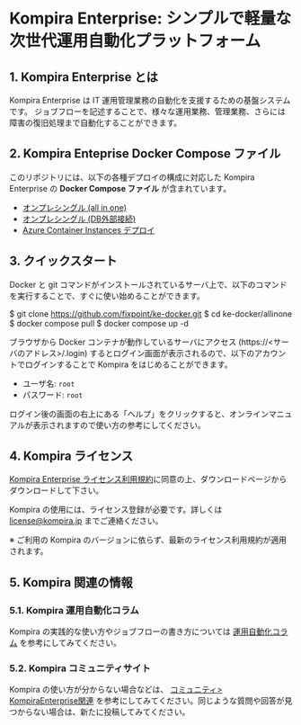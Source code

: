 # Kompira Enterprise: シンプルで軽量な次世代運用自動化プラットフォーム

## 1. Kompira Enterprise とは

Kompira Enterprise は IT 運用管理業務の自動化を支援するための基盤システムです。
ジョブフローを記述することで、様々な運用業務、管理業務、さらには障害の復旧処理まで自動化することができます。

## 2. Kompira Enteprise Docker Compose ファイル

このリポジトリには、以下の各種デプロイの構成に対応した Kompira Enterprise の **Docker Compose ファイル** が含まれています。

* [オンプレシングル (all in one)][allinone]
* [オンプレシングル (DB外部接続)][withoutdb]
* [Azure Container Instances デプロイ][azureaci]

[allinone]: https://github.com/fixpoint/ke-docker/allinone
[withoutdb]: https://github.com/fixpoint/ke-docker/withoutdb
[azureaci]: https://github.com/fixpoint/ke-docker/azureaci

## 3. クイックスタート

Docker と git コマンドがインストールされているサーバ上で、以下のコマンドを実行することで、すぐに使い始めることができます。

$ git clone https://github.com/fixpoint/ke-docker.git
$ cd ke-docker/allinone
$ docker compose pull
$ docker compose up -d

ブラウザから Docker コンテナが動作しているサーバにアクセス (https://<サーバのアドレス>/.login) するとログイン画面が表示されるので、以下のアカウントでログインすることで Kompira をはじめることができます。

* ユーザ名: `root`
* パスワード: `root`

ログイン後の画面の右上にある「ヘルプ」をクリックすると、オンラインマニュアルが表示されますので使い方の参考にしてください。

## 4. Kompira ライセンス

[Kompira Enterprise ライセンス利用規約](https://www.kompira.jp/Kompira_terms.pdf)に同意の上、ダウンロードページからダウンロードして下さい。

Kompira の使用には、ライセンス登録が必要です。詳しくは [license@kompira.jp](mailto:license@kompira.jp) までご連絡ください。

※ ご利用の Kompira のバージョンに依らず、最新のライセンス利用規約が適用されます。

## 5. Kompira 関連の情報

### 5.1. Kompira 運用自動化コラム

Kompira の実践的な使い方やジョブフローの書き方については [運用自動化コラム](https://www.kompira.jp/column/) を参考にしてみてください。

### 5.2. Kompira コミュニティサイト

Kompira の使い方が分からない場合などは、 [コミュニティ> KompiraEnterprise関連](https://kompira.zendesk.com/hc/ja/community/topics/360000014321-KompiraEnterprise%E9%96%A2%E9%80%A3) を参考にしてみてください。同じような質問や回答が見つからない場合は、新たに投稿してみてください。